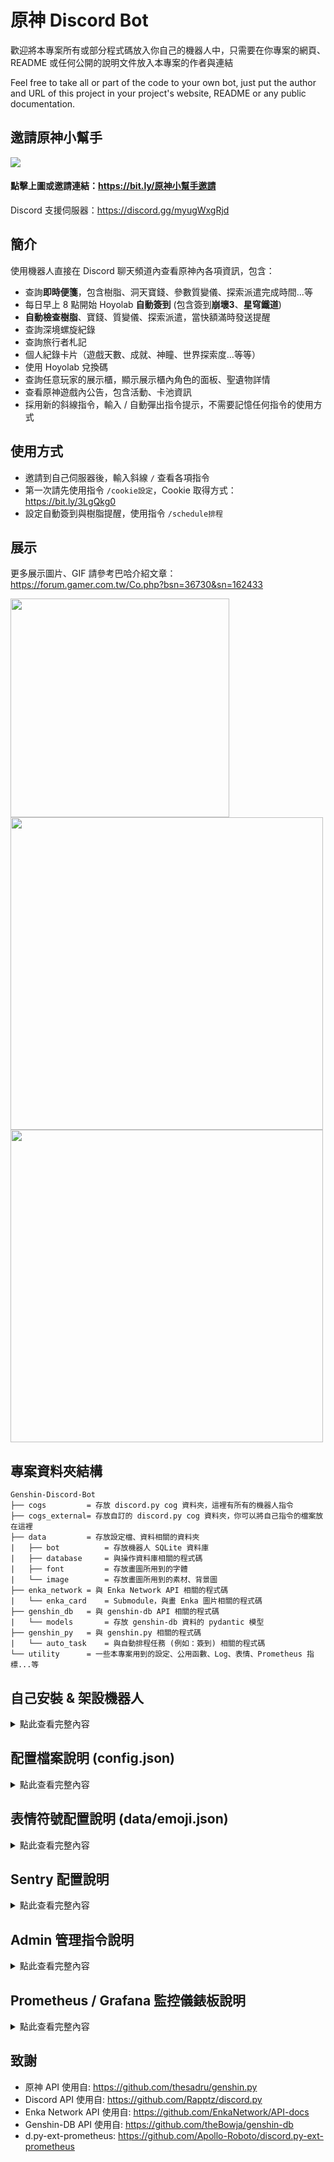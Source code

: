 # 原神 Discord Bot

歡迎將本專案所有或部分程式碼放入你自己的機器人中，只需要在你專案的網頁、README 或任何公開的說明文件放入本專案的作者與連結

Feel free to take all or part of the code to your own bot, just put the author and URL of this project in your project's website, README or any public documentation.

## 邀請原神小幫手
[![](https://i.imgur.com/ULhx0EP.png)](https://bit.ly/原神小幫手邀請)
#### 點擊上圖或邀請連結：https://bit.ly/原神小幫手邀請
Discord 支援伺服器：https://discord.gg/myugWxgRjd

## 簡介
使用機器人直接在 Discord 聊天頻道內查看原神內各項資訊，包含：
- 查詢**即時便箋**，包含樹脂、洞天寶錢、參數質變儀、探索派遣完成時間...等
- 每日早上 8 點開始 Hoyolab **自動簽到** (包含簽到**崩壞3**、**星穹鐵道**)
- **自動檢查樹脂**、寶錢、質變儀、探索派遣，當快額滿時發送提醒
- 查詢深境螺旋紀錄
- 查詢旅行者札記
- 個人紀錄卡片（遊戲天數、成就、神瞳、世界探索度...等等）
- 使用 Hoyolab 兌換碼
- 查詢任意玩家的展示櫃，顯示展示櫃內角色的面板、聖遺物詳情
- 查看原神遊戲內公告，包含活動、卡池資訊
- 採用新的斜線指令，輸入 / 自動彈出指令提示，不需要記憶任何指令的使用方式


## 使用方式
- 邀請到自己伺服器後，輸入斜線 `/` 查看各項指令
- 第一次請先使用指令 `/cookie設定`，Cookie 取得方式：https://bit.ly/3LgQkg0
- 設定自動簽到與樹脂提醒，使用指令 `/schedule排程`

## 展示
更多展示圖片、GIF 請參考巴哈介紹文章：https://forum.gamer.com.tw/Co.php?bsn=36730&sn=162433

<img src="https://i.imgur.com/LcNJ2as.png" width="350"/>
<img src="https://i.imgur.com/IEckUqY.jpg" width="500"/>
<img src="https://i.imgur.com/PA5HIDO.gif" width="500"/>


## 專案資料夾結構
```
Genshin-Discord-Bot
├── cogs         = 存放 discord.py cog 資料夾，這裡有所有的機器人指令
├── cogs_external= 存放自訂的 discord.py cog 資料夾，你可以將自己指令的檔案放在這裡
├── data         = 存放設定檔、資料相關的資料夾
|   ├── bot          = 存放機器人 SQLite 資料庫
|   ├── database     = 與操作資料庫相關的程式碼
|   ├── font         = 存放畫圖所用到的字體
|   └── image        = 存放畫圖所用到的素材、背景圖
├── enka_network = 與 Enka Network API 相關的程式碼
|   └── enka_card    = Submodule，與畫 Enka 圖片相關的程式碼
├── genshin_db   = 與 genshin-db API 相關的程式碼 
|   └── models       = 存放 genshin-db 資料的 pydantic 模型
├── genshin_py   = 與 genshin.py 相關的程式碼
|   └── auto_task    = 與自動排程任務 (例如：簽到) 相關的程式碼
└── utility      = 一些本專案用到的設定、公用函數、Log、表情、Prometheus 指標...等
```


## 自己安裝 & 架設機器人

<details><summary>點此查看完整內容</summary>

安裝前請先確認自己遇到基本的問題有 Google 解決的能力，任何不關於本專案程式碼的問題（例如：python 安裝、套件安裝...等），請不要來問我。舉例來說：你不會拿著食譜去問食譜作者你家的瓦斯爐要怎麼開、烤箱沒插電怎麼辦之類的問題。若是有功能或是程式碼上的問題與建議，歡迎來討論。

### 網頁端
1. 到 [Discord Developer](https://discord.com/developers/applications "Discord Developer") 登入 Discord 帳號

![](https://i.imgur.com/dbDHEM3.png)

2. 點選「New Application」建立應用，輸入想要的名稱後按「Create」

![](https://i.imgur.com/BcJcSnU.png)

3. 在 Bot 頁面，按「Add Bot」新增機器人

![](https://i.imgur.com/lsIgGCi.png)

4. 在 OAuth2/URL Generator，分別勾選「bot」「applications.commands」「Send Messages」，最底下產生的 URL 連結就是機器人的邀請連結，開啟連結將機器人邀請至自己的伺服器

![](https://i.imgur.com/y1Ml43u.png)

### 取得配置檔案所需 ID

1. 在 General Information，取得機器人的 Application ID

![](https://i.imgur.com/h07q5zT.png)

2. 在 Bot 頁面，按「Reset Token」來取得機器人的 Token

![](https://i.imgur.com/BfzjewI.png)

3. 在自己的 Discord **伺服器名稱或圖示**上按滑鼠右鍵，複製**伺服器 ID**（複製 ID 按鈕需要去 設定->進階->開發者模式 開啟）

![](https://i.imgur.com/tCMhEhv.png)

### 本地端
1. 下載本專案程式碼，下列方式二選一
    1. 到 **[Release 頁面](https://github.com/KT-Yeh/Genshin-Discord-Bot/releases)** 下載最新版本的 zip 檔 (檔名：Genshin-Discord-Bot.zip)
    2. 使用 git 下載： `git clone --recursive https://github.com/KT-Yeh/Genshin-Discord-Bot.git` （注意：要加上 `--recursive` 參數）

2. 新增 `config.json` 檔案：
在專案資料夾（Genshin-Discord-Bot）內，用文字編輯器開啟 `config.json.example` 檔案，把剛才取得的 Application ID、機器人 Token、伺服器 ID 分別貼在 `application_id`、`bot_token`、`test_server_id` 欄位，並將檔案名稱另存為 **`config.json`**

接下來下面兩種方式**二選一**：一種是使用 Docker 容器，另一種是安裝 Python 環境以及相關套件。

#### 方法1. Docker 容器
1. 至 [Docker 官網](https://www.docker.com/) 下載並安裝，安裝完成後啟動 Docker Desktop，Windows 桌面右下角會有一隻鯨魚圖示 (不會安裝的請自行 Google 教學)

2. 在機器人專案資料夾內開啟 cmd 或 powershell，輸入底下命令啟動機器人
```
docker-compose up
```
若你想要可以關掉 cmd 在背景執行的話，則使用
```
docker-compose up -d
```
Windows 右下角的鯨魚圖示打開 Docker Desktop 可以隨時管理機器人運行的狀態

#### 方法2. Python + 套件安裝
1. 下載並安裝 [Python 3.10](https://www.python.org/downloads/release/python-3109/)，安裝時記得將 `Add Python 3.10 to PATH` 選項打勾

2. 下載並安裝 [git (Windows)](https://git-scm.com/downloads)

3. 在專案資料夾內開啟 cmd 或 powershell，輸入底下命令安裝 pipenv 虛擬環境套件：
```
pip3 install -U pipenv
```

4. 輸入底下命令安裝運行機器人的虛擬環境：
```
pipenv install
```

5. 輸入底下命令開始運行機器人：
```
pipenv run python .\main.py
```

##### 方法2 專案更新方式
1. 當初你用下載的就到 [Release 頁面](https://github.com/KT-Yeh/Genshin-Discord-Bot/releases) 下載最新版本然後覆蓋原本整個專案資料夾；若是用 git 的，則：
```
git pull
git submodule update
```

2. 為避免 pipenv 亂搞，建議移除整個虛擬環境然後重裝，不會影響到現有設定：
```
pipenv --rm
pipenv install
pipenv run python .\main.py
```

---

註1：當運行後看到 `【系統】on_ready: You have logged in as XXXXX` 表示參數設置正確並成功啟動，此時機器人會自動同步所有指令到你的測試伺服器，稱為「本地同步」。

註2：若你輸入斜線 / 後看不到指令的話，請嘗試 CTRL + R 重新整理或是完全關閉 Discord 軟體並重啟 Discord。

註3：若要在多個伺服器間使用，請在 Discord 測試伺服器的頻道內使用指令 `/sync 範圍:全域伺服器`，並等待（約幾分鐘）Discord 將指令推送，稱為「全域同步」。

</details>

## 配置檔案說明 (config.json)

<details><summary>點此查看完整內容</summary>

前三行必需改成自己的設定值，其他行可以不改保留預設值
```python
{
    "application_id": 123456789123456789,   # 機器人 Application ID，從 Discord Developer 網頁上取得
    "test_server_id": 212340008888812345,   # Discord 測試伺服器 ID，用來測試斜線指令，管理員指令只能在本伺服器使用
    "bot_token": "ABCDEFG",                 # 機器人 Token，從 Discord Developer 網頁取得
    "schedule_daily_reward_time": 8,        # 每日 Hoyolab 自動簽到的開始時間 (單位：時)
    "schedule_check_resin_interval": 10,    # 自動檢查即時便箋的間隔 (單位：分鐘)
    "schedule_loop_delay": 2.0,             # 排程執行時每位使用者之間的等待間隔（單位：秒）
    "expired_user_days": 30,                # 過期使用者天數，會刪除超過此天數未使用任何指令的使用者
    "slash_cmd_cooldown": 5.0,              # 使用者重複呼叫部分斜線指令的冷卻時間（單位：秒）
    "discord_view_long_timeout": 1800,      # Discord 長時間互動介面（例：下拉選單） 的逾時時間（單位：秒）
    "discord_view_short_timeout": 60,       # Discord 短時間互動介面（例：確認、選擇按鈕）的逾時時間（單位：秒）
    "database_file_path": "data/bot/bot.db",# 資料庫儲存的資料夾位置與檔名
    "sentry_sdk_dsn": "https://XXX@XXX",    # Sentry DSN 位址設定，參考底下說明
    "notification_channel_id": [123456],    # 每日簽到完成後統計訊息欲發送到的 Discord 頻道 ID
    "prometheus_server_port": 9091          # Prometheus 服務的 port，參考底下說明
}
```

</details>

## 表情符號配置說明 (data/emoji.json)

<details><summary>點此查看完整內容</summary>

非必要，不配置表情符號也能正常運行機器人
1. 將 `data/emoji.json.example` 重新命名為 `data/emoji.json`
2. 自行上傳相關的表情符號至自己的伺服器
3. 將相對應的表情符號依照 Discord 格式填入到 `emoji.json` 檔案裡

註：
- Discord 表情符號格式：`<:表符名字:表符ID>`，例如：`<:Mora:979597026285200002>`
- 可以在 Discord 訊息頻道輸入 `\:表符名字:` 取得上述格式
- 若使用的表情符號不在同一個伺服器內，則機器人所在的頻道，「Everyone」身分組（不是機器人本身的身分組）需要有使用外部表情符號的權限

</details>

## Sentry 配置說明

<details><summary>點此查看完整內容</summary>

非必要，Sentry 是用來追蹤程式執行中沒接到的例外，並將發生例外當時的函式呼叫、變數、例外...等詳細資訊傳送到網頁上供開發者追蹤，若不需要此功能的話可以跳過此設定

1. 到官網註冊帳號：https://sentry.io/
2. 在帳號內建立一個 Python 專案，建立後可取得該專案的 DSN 網址（格式：`https://xxx@xxx.sentry.io/xxx`）
3. 將此 DSN 網址貼到 `config.json` 檔案

註：
- 若沒有指定，Sentry 預設只發送沒有 try/except 的例外
- 若要將特定接到的例外發送到 Sentry 的話，請在該 except 內使用 `sentry_sdk.capture_exception(exception)`

</details>

## Admin 管理指令說明

<details><summary>點此查看完整內容</summary>

管理指令只能在配置檔案設定的測試伺服器內才能使用
```python
/sync：同步斜線指令，範圍「當前伺服器」表示將指令同步到你配置檔案的測試伺服器、「全域伺服器」表示將指令推送到所有伺服器，需等待約幾分鐘
/status：顯示機器人狀態，包含延遲、已連接伺服器數量、已連接伺服器名稱
/system reload：重新載入模組，非開發者不需要使用，重新載入後須使用 /sync，否則指令不會同步
/system precense 字串1,字串2,字串3,...：變更機器人顯示狀態(正在玩 ...)，每分鐘隨機變更為設定的其中一個字串，字串數量不限
/maintenance：設定遊戲維護時間，在此時間內自動排程(簽到、檢查樹脂)不會執行
/config：動態改動 config.json 部分配置的值
```

</details>

## Prometheus / Grafana 監控儀錶板說明
<details><summary>點此查看完整內容</summary>

#### 儀表板展示圖

![](https://i.imgur.com/SOctABS.png)


總共需要三步驟，分別是
1. Grafana 官網辦帳號取得 API Key
2. 下載運行 Prometheus 軟體
3. 在 Grafana 匯入儀表板 (Dashboard)

#### 1. Grafana 帳號辦理
1. 到 [Grafana 官網](https://grafana.com/) 註冊帳號，途中會讓你選 Cloud 地區，直接預設就可以

2. 辦完後回到 [官網](https://grafana.com/)，右上角選 My Account，如下圖可以看到 GRAFANA CLOUD 裡面有 Grafana 與 Prometheus，在 Prometheus 上選擇 Send Metrics
![](https://i.imgur.com/YLaV2fB.png)

3. 滑到頁面中間，在 Password / API Key 這裡選擇 Generate now，然後下面的 Sending metrics 黑底部分很重要，先留在這個頁面
![](https://i.imgur.com/RlY8ovi.png)

#### 2. Prometheus 下載
※　Docker 使用者請直接參考 `docker-compose.yml` 檔案裡面說明

1. 到 [Prometheus 官網](https://prometheus.io/download/)，下載 prometheus 2.37 LTS 版本 (prometheus-2.37.X.windows-amd64.zip) 到你運行機器人的電腦

2. 解壓縮後進入資料夾，你會看到 `prometheus.exe` 與 `prometheus.yml` 檔案

3. 到原神小幫手 (本專案) 的 `data` 資料夾 ([或是點這裡](https://github.com/KT-Yeh/Genshin-Discord-Bot/blob/master/data/prometheus.yml.example))，裡面也有 `prometheus.yml` 檔案，將原神小幫手的複製到 Prometheus 資料夾內，覆蓋掉 `prometheus.yml`

4. 文字編輯器打開 Prometheus 資料夾內的 `prometheus.yml` 檔案，回到剛才 Grafana 網頁，你會看到網頁上的 `remote_write` 欄位與 `prometheus.yml` 檔案最底下相對應，將網頁上 `remote_write` 的設定內容一一填入到 `prometheus.yml` 內的對應欄位，然後存檔
```
remote_write:
- url: https://....(此行填入 Remote Write Endpoint)
  basic_auth:
    username: 123456(此行填入 Username / Instance ID)
    password: XXXXXX(此行填入 Password / API Key)
```

5. 運行 `prometheus.exe`，之後跟機器人一樣都要保持運行此程式

6. 編輯機器人的 `config.json` 檔案，增加 `"prometheus_server_port": 9091`，存檔然後重啟機器人，此時 Prometheus 就會收集機器人資料並傳到 Grafana 上面

#### Grafana 匯入儀表板
有資料後，我們還需要讓資料顯示在儀表板上

1. 與 1-2 步驟一樣，回到 [官網](https://grafana.com/)，右上角選 My Account，這次我們在 Grafana 上按 Launch 啟動

2. 左邊選 Dashboards，然後右邊點選 New → Import，之後按 Upload JSON file 按鈕
![](https://i.imgur.com/6TFw9EM.png)

3. 到原神小幫手 (本專案) 的 `data` 資料夾，上傳 `grafana_dashboard.json` 到 Grafana 上面，或是 [點這裡直接全部複製](https://github.com/KT-Yeh/Genshin-Discord-Bot/blob/master/data/grafana_dashboard.json) 貼上到 Grafana

4. 成功匯入儀表板後，即可在儀表板上看到機器人的各項資料，到此完成結束

</details>

## 致謝
- 原神 API 使用自: https://github.com/thesadru/genshin.py
- Discord API 使用自: https://github.com/Rapptz/discord.py
- Enka Network API 使用自: https://github.com/EnkaNetwork/API-docs
- Genshin-DB API 使用自: https://github.com/theBowja/genshin-db
- d.py-ext-prometheus: https://github.com/Apollo-Roboto/discord.py-ext-prometheus

